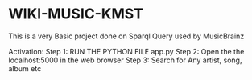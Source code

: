 # WIKI-MUSIC-KMST
This is a very Basic project done on Sparql Query  used by MusicBrainz

Activation:
Step 1: RUN THE PYTHON FILE app.py
Step 2: Open the the localhost:5000 in the web browser
Step 3: Search for Any artist, song, album etc 
